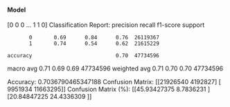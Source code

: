 #### Model
[0 0 0 ... 1 1 0]
Classification Report:
              precision    recall  f1-score   support

           0       0.69      0.84      0.76  26119367
           1       0.74      0.54      0.62  21615229

    accuracy                           0.70  47734596
   macro avg       0.71      0.69      0.69  47734596
weighted avg       0.71      0.70      0.70  47734596

Accuracy: 0.7036790465347188
Confusion Matrix:
[[21926540  4192827]
 [ 9951934 11663295]]
Confusion Matrix (%):
[[45.93427375  8.7836231 ]
 [20.84847225 24.4336309 ]]

